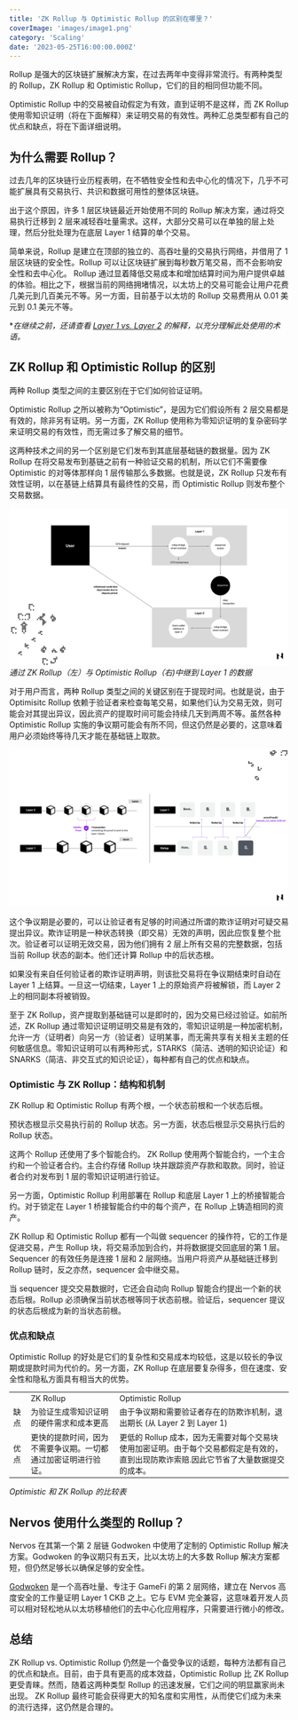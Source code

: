 ```yaml
---
title: 'ZK Rollup 与 Optimistic Rollup 的区别在哪里？'
coverImage: 'images/image1.png'
category: 'Scaling'
date: '2023-05-25T16:00:00.000Z'
---
```


Rollup 是强大的区块链扩展解决方案，在过去两年中变得非常流行。有两种类型的 Rollup，ZK Rollup 和 Optimistic Rollup，它们的目的相同但功能不同。

Optimistic Rollup 中的交易被自动假定为有效，直到证明不是这样，而 ZK Rollup 使用零知识证明（将在下面解释）来证明交易的有效性。两种汇总类型都有自己的优点和缺点，将在下面详细说明。

## 为什么需要 Rollup？

过去几年的区块链行业历程表明，在不牺牲安全性和去中心化的情况下，几乎不可能扩展具有交易执行、共识和数据可用性的整体区块链。

出于这个原因，许多 1 层区块链最近开始使用不同的 Rollup 解决方案，通过将交易执行迁移到 2 层来减轻吞吐量需求。这样，大部分交易可以在单独的层上处理，然后分批处理为在底层 Layer 1 结算的单个交易。

简单来说，Rollup 是建立在顶部的独立的、高吞吐量的交易执行网络，并借用了 1 层区块链的安全性。Rollup 可以让区块链扩展到每秒数万笔交易，而不会影响安全性和去中心化。 Rollup 通过显着降低交易成本和增加结算时间为用户提供卓越的体验。相比之下，根据当前的网络拥堵情况，以太坊上的交易可能会让用户花费几美元到几百美元不等。另一方面，目前基于以太坊的 Rollup 交易费用从 0.01 美元到 0.1 美元不等。

**在继续之前，还请查看* [*Layer 1 vs. Layer 2*](https://www.nervos.org/knowledge-base/layer_1_vs_layer_2) *的解释，以充分理解此处使用的术语。*

## ZK Rollup 和 Optimistic Rollup 的区别

两种 Rollup 类型之间的主要区别在于它们如何验证证明。

Optimistic Rollup 之所以被称为“Optimistic”，是因为它们假设所有 2 层交易都是有效的，除非另有证明。另一方面，ZK Rollup 使用称为零知识证明的复杂密码学来证明交易的有效性，而无需过多了解交易的细节。

这两种技术之间的另一个区别是它们发布到其底层基础链的数据量。因为 ZK Rollup 在将交易发布到基链之前有一种验证交易的机制，所以它们不需要像 Optimistic 的对等体那样向 1 层传输那么多数据。也就是说，ZK Rollup 只发布有效性证明，以在基链上结算具有最终性的交易，而 Optimistic Rollup 则发布整个交易数据。

![alt_text](images/image2.png 'image_tooltip')
\
_通过 ZK Rollup（左）与 Optimistic Rollup（右)中继到 Layer 1 的数据_

对于用户而言，两种 Rollup 类型之间的关键区别在于提现时间。也就是说，由于 Optimisitc Rollup 依赖于验证者来检查每笔交易，如果他们认为交易无效，则可能会对其提出异议，因此资产的提取时间可能会持续几天到两周不等。虽然各种 Optimistic Rollup 实施的争议期可能会有所不同，但这仍然是必要的，这意味着用户必须始终等待几天才能在基础链上取款。

![alt_text](images/image3.png 'image_tooltip')

这个争议期是必要的，可以让验证者有足够的时间通过所谓的欺诈证明对可疑交易提出异议。欺诈证明是一种状态转换（即交易）无效的声明，因此应恢复整个批次。验证者可以证明无效交易，因为他们拥有 2 层上所有交易的完整数据，包括当前 Rollup 状态的副本。他们还计算 Rollup 中的后状态根。

如果没有来自任何验证者的欺诈证明声明，则该批交易将在争议期结束时自动在 Layer 1 上结算。一旦这一切结束，Layer 1 上的原始资产将被解锁，而 Layer 2 上的相同副本将被销毁。

至于 ZK Rollup，资产提取到基础链可以是即时的，因为交易已经过验证。如前所述，ZK Rollup 通过零知识证明证明交易是有效的，零知识证明是一种加密机制，允许一方（证明者）向另一方（验证者）证明某事，而无需共享有关相关主题的任何敏感信息。零知识证明可以有两种形式，STARKS（简洁、透明的知识论证）和 SNARKS（简洁、非交互式的知识论证），每种都有自己的优点和缺点。

### Optimistic 与 ZK Rollup：结构和机制

ZK Rollup 和 Optimistic Rollup 有两个根，一个状态前根和一个状态后根。

预状态根显示交易执行前的 Rollup 状态。另一方面，状态后根显示交易执行后的 Rollup 状态。

这两个 Rollup 还使用了多个智能合约。 ZK Rollup 使用两个智能合约，一个主合约和一个验证者合约。主合约存储 Rollup 块并跟踪资产存款和取款。同时，验证者合约对发布到 1 层的零知识证明进行验证。

另一方面，Optimistic Rollup 利用部署在 Rollup 和底层 Layer 1 上的桥接智能合约。对于锁定在 Layer 1 桥接智能合约中的每个资产，在 Rollup 上铸造相同的资产。

ZK Rollup 和 Optimistic Rollup 都有一个叫做 sequencer 的操作符，它的工作是促进交易，产生 Rollup 块，将交易添加到合约，并将数据提交回底层的第 1 层。Sequencer 的有效任务是连接 1 层和 2 层网络。当用户将资产从基础链迁移到 Rollup 链时，反之亦然，sequencer 会中继交易。

当 sequencer 提交交易数据时，它还会自动向 Rollup 智能合约提出一个新的状态后根。Rollup 必须确保当前状态根等同于状态前根。验证后，sequencer 提议的状态后根成为新的当状态前根。

### 优点和缺点

Optimistic Rollup 的好处是它们的复杂性和交易成本均较低，这是以较长的争议期或提款时间为代价的。另一方面，ZK Rollup 在底层要复杂得多，但在速度、安全性和隐私方面具有相当大的优势。

<table>
  <tr>
   <td>
   </td>
   <td>ZK Rollup
   </td>
   <td>Optimistic Rollup
   </td>
  </tr>
  <tr>
   <td>缺点
   </td>
   <td>为验证生成零知识证明的硬件需求和成本更高
   </td>
   <td>由于争议期和需要验证者存在的防欺诈机制，退出期长 (从 Layer 2 到 Layer 1)
   </td>
  </tr>
  <tr>
   <td>优点
   </td>
   <td>更快的提款时间，因为不需要争议期。一切都通过加密证明进行验证。
   </td>
   <td>更低的 Rollup 成本，因为无需要对每个交易块使用加密证明。由于每个交易都假定是有效的，直到出现防欺诈索赔.因此它节省了大量数据提交的成本。
   </td>
  </tr>
</table>


_Optimistic 和 ZK Rollup 的比较表_

## Nervos 使用什么类型的 Rollup？

Nervos 在其第一个第 2 层链 Godwoken 中使用了定制的 Optimistic Rollup 解决方案。Godwoken 的争议期只有五天，比以太坊上的大多数 Rollup 解决方案都短，但仍然足够长以确保足够的安全性。

[Godwoken](https://www.nervos.org/godwoken) 是一个高吞吐量、专注于 GameFi 的第 2 层网络，建立在 Nervos 高度安全的工作量证明 Layer 1 CKB 之上。它与 EVM 完全兼容，这意味着开发人员可以相对轻松地从以太坊移植他们的去中心化应用程序，只需要进行微小的修改。

## 总结

ZK Rollup vs. Optimistic Rollup 仍然是一个备受争议的话题，每种方法都有自己的优点和缺点。目前，由于具有更高的成本效益，Optimistic Rollup 比 ZK Rollup 更受青睐。然而，随着这两种类型 Rollup 的迅速发展，它们之间的明显赢家尚未出现。 ZK Rollup 最终可能会获得更大的知名度和实用性，从而使它们成为未来的流行选择，这仍然是合理的。

